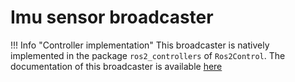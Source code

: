 # Imu sensor broadcaster

!!! Info "Controller implementation"
    This broadcaster is natively implemented in the package `ros2_controllers` of `Ros2Control`. The documentation of this broadcaster is available [here](https://control.ros.org/master/doc/ros2_controllers/imu_sensor_broadcaster/doc/userdoc.html)